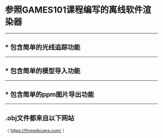 # 参照GAMES101课程编写的离线软件渲染器
- - -
## * 包含简单的光线追踪功能
- - -
## * 包含简单的模型导入功能
- - -
## * 包含简单的ppm图片导出功能
- - -
## .obj文件都来自以下网站
〈 https://threedscans.com/ 〉
